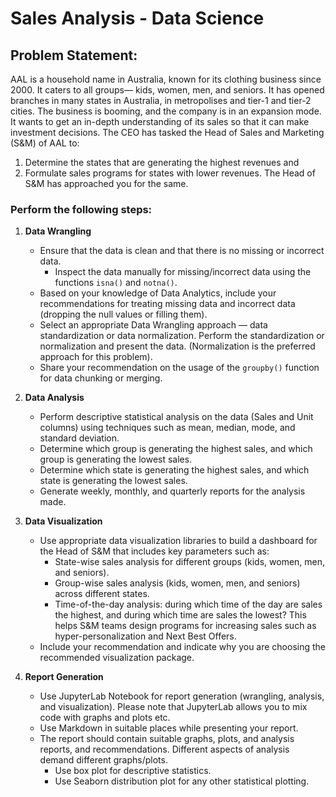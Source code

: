 # Sales Analysis - Data Science

## Problem Statement:

AAL is a household name in Australia, known for its clothing business since 2000. It caters to all groups— kids, women, men, and seniors. It has opened branches in many states in Australia, in metropolises and tier-1 and tier-2 cities. 
The business is booming, and the company is in an expansion mode. It wants to get an in-depth understanding of its sales so that it can make investment decisions. The CEO has tasked the Head of Sales and Marketing (S&M) of AAL to:
1) Determine the states that are generating the highest revenues and
2) Formulate sales programs for states with lower revenues. The Head of S&M has approached you for the same.

### Perform the following steps:

1. **Data Wrangling**
   - Ensure that the data is clean and that there is no missing or incorrect data. 
     - Inspect the data manually for missing/incorrect data using the functions `isna()` and `notna()`.
   - Based on your knowledge of Data Analytics, include your recommendations for treating missing data and incorrect data (dropping the null values or filling them).
   - Select an appropriate Data Wrangling approach — data standardization or data normalization. Perform the standardization or normalization and present the data. (Normalization is the preferred approach for this problem).
   - Share your recommendation on the usage of the `groupby()` function for data chunking or merging.

2. **Data Analysis**
   - Perform descriptive statistical analysis on the data (Sales and Unit columns) using techniques such as mean, median, mode, and standard deviation.
   - Determine which group is generating the highest sales, and which group is generating the lowest sales.
   - Determine which state is generating the highest sales, and which state is generating the lowest sales.
   - Generate weekly, monthly, and quarterly reports for the analysis made.

3. **Data Visualization**
   - Use appropriate data visualization libraries to build a dashboard for the Head of S&M that includes key parameters such as:
     - State-wise sales analysis for different groups (kids, women, men, and seniors).
     - Group-wise sales analysis (kids, women, men, and seniors) across different states.
     - Time-of-the-day analysis: during which time of the day are sales the highest, and during which time are sales the lowest? This helps S&M teams design programs for increasing sales such as hyper-personalization and Next Best Offers.
   - Include your recommendation and indicate why you are choosing the recommended visualization package.

4. **Report Generation**
   - Use JupyterLab Notebook for report generation (wrangling, analysis, and visualization). Please note that JupyterLab allows you to mix code with graphs and plots etc.
   - Use Markdown in suitable places while presenting your report.
   - The report should contain suitable graphs, plots, and analysis reports, and recommendations. Different aspects of analysis demand different graphs/plots.
     - Use box plot for descriptive statistics.
     - Use Seaborn distribution plot for any other statistical plotting.
